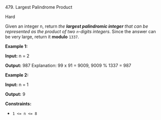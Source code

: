 479\. Largest Palindrome Product

Hard

Given an integer n, return _the **largest palindromic integer** that can be represented as the product of two `n`\-digits integers_. Since the answer can be very large, return it **modulo** `1337`.

**Example 1:**

**Input:** n = 2

**Output:** 987 Explanation: 99 x 91 = 9009, 9009 % 1337 = 987

**Example 2:**

**Input:** n = 1

**Output:** 9

**Constraints:**

*   `1 <= n <= 8`
